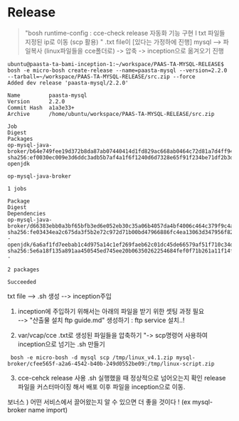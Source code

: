 # Release
> "bosh runtime-config : cce-check release 자동화 기능 구현 I txt 파일들 지정된 ip로 이동 (scp 활용) "
> .txt file이 [있다는 가정하에 진행]
> mysql --> 파일복사 (linux파일들을 cce폴더로) -> 압축  -> inception으로 옮겨오기 진행

```shell
ubuntu@paasta-ta-bami-inception-1:~/workspace/PAAS-TA-MYSQL-RELEASE$ bosh -e micro-bosh create-release --name=paasta-mysql --version=2.2.0 --tarball=~/workspace/PAAS-TA-MYSQL-RELEASE/src.zip --force
Added dev release 'paasta-mysql/2.2.0'

Name         paasta-mysql  
Version      2.2.0  
Commit Hash  a1a3e33+  
Archive      /home/ubuntu/workspace/PAAS-TA-MYSQL-RELEASE/src.zip  

Job                                                                                    Digest                                                                   Packages  
op-mysql-java-broker/b64e749fee19d372b8da87ab07440414d1fd829ac668ab0464c72d81a7d4ff94  sha256:ef0030ec009e3d6ddc3adb5b7af4a1f6f1240d6d7328e65f91f234be71df2b3d  openjdk  
                                                                                                                                                                op-mysql-java-broker  

1 jobs

Package                                                                                Digest                                                                   Dependencies  
op-mysql-java-broker/d66383ebb0a3bf65bfb3ed6e052eb30c35a06b4057da4bf4006c464c379f9c4a  sha256:fe03434ea2c675da3f5b2e72c972d71b00bd47966886fc4ea13063d347956f82  -  
openjdk/6a6af1fd7eebab1c4d975a14c1ef269faeb62c01dc45de66579af51f710c34de               sha256:5e6a18f135a891aa450545ed745ee20b06350262254684fef0f71b261a11f14f  -  

2 packages

Succeeded
```





txt file --> .sh 생성 --> inception주입 

1) inception에 주입하기 위해서는 아래의  파일을 받기 위한 셋팅 과정 필요  
    --> "산출물 설치 ftp guide.md" 생성하기  : ftp service 설치..! 
    
2) var/vcap/cce
    .txt로 생성된 파일들을  압축하기
    "-> scp명령어 사용하여 inception으로 넘기는 .sh 만들기

```shell
 bosh -e micro-bosh -d mysql scp /tmp/linux_v4.1.zip mysql-broker/cfee565f-a2a6-4542-b40b-249d0552be09:/tmp/linux-script.zip
```
3) cce-cehck release 사용
    .sh 실행했을 때 정상적으로 넘어오는지 확인
    release 파일을 커스터마이징 해서 배포 이후 파일을 inception으로 이동.

보너스 ) 어떤 서비스에서 끌어왔는지 알 수 있으면 더 좋을 것이다 ! (ex mysql-broker name import)